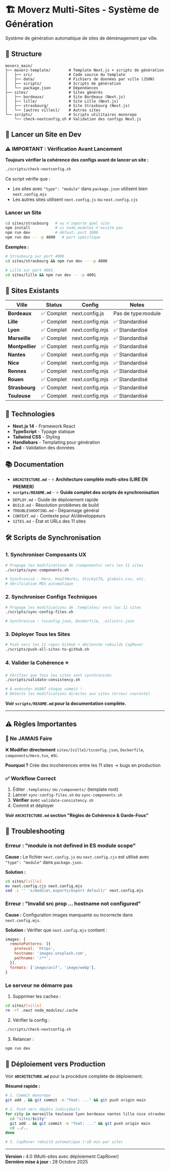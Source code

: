 # 🏗️ Moverz Multi-Sites - Système de Génération

Système de génération automatique de sites de déménagement par ville.

## 📁 Structure

```
moverz_main/
├── moverz-template/        # Template Next.js + scripts de génération
│   ├── src/                # Code source du template
│   ├── data/               # Fichiers de données par ville (JSON)
│   ├── scripts/            # Scripts de génération
│   └── package.json        # Dépendances
├── sites/                  # Sites générés
│   ├── bordeaux/           # Site Bordeaux (Next.js)
│   ├── lille/              # Site Lille (Next.js)
│   ├── strasbourg/         # Site Strasbourg (Next.js)
│   └── [autres villes]/    # Autres sites
└── scripts/                # Scripts utilitaires monorepo
    └── check-nextconfig.sh # Validation des configs Next.js
```

## 🚀 Lancer un Site en Dev

### ⚠️ IMPORTANT : Vérification Avant Lancement

**Toujours vérifier la cohérence des configs avant de lancer un site :**

```bash
./scripts/check-nextconfig.sh
```

Ce script vérifie que :
- Les sites avec `"type": "module"` dans `package.json` utilisent bien `next.config.mjs`
- Les autres sites utilisent `next.config.js` ou `next.config.cjs`

### Lancer un Site

```bash
cd sites/strasbourg   # ou n'importe quel site
npm install           # si node_modules n'existe pas
npm run dev           # défaut: port 3000
npm run dev -- -p 4000   # port spécifique
```

**Exemples :**
```bash
# Strasbourg sur port 4000
cd sites/strasbourg && npm run dev -- -p 4000

# Lille sur port 4001
cd sites/lille && npm run dev -- -p 4001
```

## 🎯 Sites Existants

| Ville | Status | Config | Notes |
|-------|--------|--------|-------|
| **Bordeaux** | ✅ Complet | next.config.js | Pas de type:module |
| **Lille** | ✅ Complet | next.config.mjs | ✅ Standardisé |
| **Lyon** | ✅ Complet | next.config.mjs | ✅ Standardisé |
| **Marseille** | ✅ Complet | next.config.mjs | ✅ Standardisé |
| **Montpellier** | ✅ Complet | next.config.mjs | ✅ Standardisé |
| **Nantes** | ✅ Complet | next.config.mjs | ✅ Standardisé |
| **Nice** | ✅ Complet | next.config.mjs | ✅ Standardisé |
| **Rennes** | ✅ Complet | next.config.mjs | ✅ Standardisé |
| **Rouen** | ✅ Complet | next.config.mjs | ✅ Standardisé |
| **Strasbourg** | ✅ Complet | next.config.mjs | ✅ Standardisé |
| **Toulouse** | ✅ Complet | next.config.mjs | ✅ Standardisé |

## 🔧 Technologies

- **Next.js 14** - Framework React
- **TypeScript** - Typage statique
- **Tailwind CSS** - Styling
- **Handlebars** - Templating pour génération
- **Zod** - Validation des données

## 📚 Documentation

- **`ARCHITECTURE.md`** - ⭐ **Architecture complète multi-sites (LIRE EN PREMIER)**
- **`scripts/README.md`** - ⭐ **Guide complet des scripts de synchronisation**
- `DEPLOY.md` - Guide de déploiement rapide
- `BUILD.md` - Résolution problèmes de build
- `TROUBLESHOOTING.md` - Dépannage général
- `CONTEXT.md` - Contexte pour AI/développeurs
- `SITES.md` - État et URLs des 11 sites

## 🛠️ Scripts de Synchronisation

### 1. Synchroniser Composants UX
```bash
# Propage les modifications de /components/ vers les 11 sites
./scripts/sync-components.sh

# Synchronise : Hero, HowItWorks, StickyCTA, globals.css, etc.
# Vérification MD5 automatique
```

### 2. Synchroniser Configs Techniques
```bash
# Propage les modifications de .templates/ vers les 11 sites
./scripts/sync-config-files.sh

# Synchronise : tsconfig.json, Dockerfile, .eslintrc.json
```

### 3. Déployer Tous les Sites
```bash
# Push vers les 11 repos GitHub + déclenche rebuilds CapRover
./scripts/push-all-sites-to-github.sh
```

### 4. Valider la Cohérence ⭐
```bash
# Vérifier que tous les sites sont synchronisés
./scripts/validate-consistency.sh

# À exécuter AVANT chaque commit !
# Détecte les modifications directes aux sites (erreur courante)
```

**Voir `scripts/README.md` pour la documentation complète.**

---

## ⚠️ Règles Importantes

### 🚨 Ne JAMAIS Faire

❌ **Modifier directement** `sites/{ville}/tsconfig.json`, `Dockerfile`, `components/Hero.tsx`, etc.

**Pourquoi ?** Crée des incohérences entre les 11 sites → bugs en production

### ✅ Workflow Correct

1. Éditer `.templates/` ou `/components/` (template root)
2. Lancer `sync-config-files.sh` ou `sync-components.sh`
3. **Vérifier** avec `validate-consistency.sh`
4. Commit et déployer

**Voir `ARCHITECTURE.md` section "Règles de Cohérence & Garde-Fous"**

## 🐛 Troubleshooting

### Erreur : "module is not defined in ES module scope"

**Cause :** Le fichier `next.config.js` ou `next.config.cjs` est utilisé avec `"type": "module"` dans `package.json`.

**Solution :**
```bash
cd sites/[ville]
mv next.config.cjs next.config.mjs
sed -i '' 's/module\.exports/export default/' next.config.mjs
```

### Erreur : "Invalid src prop ... hostname not configured"

**Cause :** Configuration images manquante ou incorrecte dans `next.config.mjs`.

**Solution :** Vérifier que `next.config.mjs` contient :
```javascript
images: {
  remotePatterns: [{
    protocol: 'https',
    hostname: 'images.unsplash.com',
    pathname: '/**',
  }],
  formats: ['image/avif', 'image/webp'],
}
```

### Le serveur ne démarre pas

1. Supprimer les caches :
```bash
cd sites/[ville]
rm -rf .next node_modules/.cache
```

2. Vérifier la config :
```bash
./scripts/check-nextconfig.sh
```

3. Relancer :
```bash
npm run dev
```

## 🚀 Déploiement vers Production

Voir **`ARCHITECTURE.md`** pour la procédure complète de déploiement.

**Résumé rapide :**
```bash
# 1. Commit monorepo
git add . && git commit -m "feat: ..." && git push origin main

# 2. Push vers dépôts individuels
for city in marseille toulouse lyon bordeaux nantes lille nice strasbourg rouen rennes montpellier; do
  cd "sites/$city"
  git add . && git commit -m "feat: ..." && git push origin main
  cd ../..
done

# 3. CapRover rebuild automatique (~10 min par site)
```

---

**Version :** 4.0 (Multi-sites avec déploiement CapRover)  
**Dernière mise à jour :** 28 Octobre 2025
